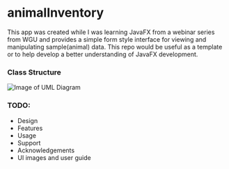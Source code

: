 # animalInventory
This app was created while I was learning JavaFX from a webinar series from WGU and provides a simple form style interface for viewing and manipulating sample(animal) data.  This repo would be useful as a template or to help develop a better understanding of JavaFX development.


### Class Structure

![Image of UML Diagram](https://trello-attachments.s3.amazonaws.com/5d192ca998e55f4f79dc0176/864x398/4a461acbfd13ba8e95d134e96e8f10a3/image.png)

### TODO:
- Design
- Features
- Usage
- Support
- Acknowledgements
- UI images and user guide
